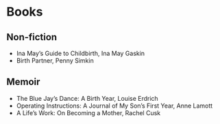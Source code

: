 # Books

## Non-fiction
* Ina May’s Guide to Childbirth, Ina May Gaskin
* Birth Partner, Penny Simkin

## Memoir
* The Blue Jay’s Dance: A Birth Year, Louise Erdrich
* Operating Instructions: A Journal of My Son’s First Year, Anne Lamott
* A Life’s Work: On Becoming a Mother, Rachel Cusk
